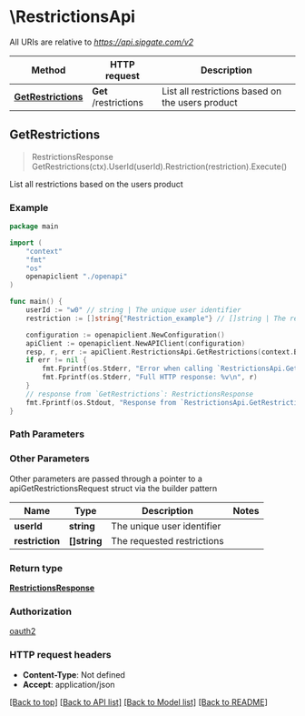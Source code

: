 # \RestrictionsApi

All URIs are relative to *https://api.sipgate.com/v2*

Method | HTTP request | Description
------------- | ------------- | -------------
[**GetRestrictions**](RestrictionsApi.md#GetRestrictions) | **Get** /restrictions | List all restrictions based on the users product



## GetRestrictions

> RestrictionsResponse GetRestrictions(ctx).UserId(userId).Restriction(restriction).Execute()

List all restrictions based on the users product



### Example

```go
package main

import (
    "context"
    "fmt"
    "os"
    openapiclient "./openapi"
)

func main() {
    userId := "w0" // string | The unique user identifier
    restriction := []string{"Restriction_example"} // []string | The requested restrictions (optional)

    configuration := openapiclient.NewConfiguration()
    apiClient := openapiclient.NewAPIClient(configuration)
    resp, r, err := apiClient.RestrictionsApi.GetRestrictions(context.Background()).UserId(userId).Restriction(restriction).Execute()
    if err != nil {
        fmt.Fprintf(os.Stderr, "Error when calling `RestrictionsApi.GetRestrictions``: %v\n", err)
        fmt.Fprintf(os.Stderr, "Full HTTP response: %v\n", r)
    }
    // response from `GetRestrictions`: RestrictionsResponse
    fmt.Fprintf(os.Stdout, "Response from `RestrictionsApi.GetRestrictions`: %v\n", resp)
}
```

### Path Parameters



### Other Parameters

Other parameters are passed through a pointer to a apiGetRestrictionsRequest struct via the builder pattern


Name | Type | Description  | Notes
------------- | ------------- | ------------- | -------------
 **userId** | **string** | The unique user identifier | 
 **restriction** | **[]string** | The requested restrictions | 

### Return type

[**RestrictionsResponse**](RestrictionsResponse.md)

### Authorization

[oauth2](../README.md#oauth2)

### HTTP request headers

- **Content-Type**: Not defined
- **Accept**: application/json

[[Back to top]](#) [[Back to API list]](../README.md#documentation-for-api-endpoints)
[[Back to Model list]](../README.md#documentation-for-models)
[[Back to README]](../README.md)

